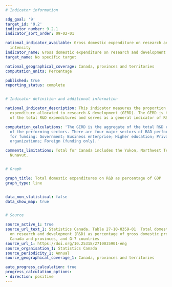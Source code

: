 ```yaml
---
# Indicator information

sdg_goal: '9'
target_id: '9.2'
indicator_number: 9.2.1
indicator_sort_order: 09-02-01

national_indicator_available: Gross domestic expenditure on research and development
  intensity
indicator_name: Gross domestic expenditure on research and development intensity
target_name: No specific target

national_geographical_coverage: Canada, provinces and territories
computation_units: Percentage

published: true
reporting_status: complete


# Indicator definition and additional information

national_indicator_description: This indicator measures the proportion of gross domestic
  expenditure allocated to research & development (GERD). The GERD is the aggregate
  of the total R&D expenditures and serves as a general indicator of R&D activity.

computation_calculations: 'The GERD is the aggregate of the total R&D expenditures
  of the performing sectors. There are four major sectors of R&D performance and five
  for funding: Government; Business enterprise; Higher education; Private non-profit
  organizations; Foreign (funding only).'

comments_limitations: Total for Canada includes the Yukon, Northwest Territories and
  Nunavut.


# Graph

graph_title: Total domestic expenditures on R&D as percentage of GDP
graph_type: line


data_non_statistical: false
data_show_map: true


# Source

source_active_1: true
source_url_text_1: Statistics Canada. Table 27-10-0359-01  Total domestic expenditures
  on research and development (R&D) as percentage of gross domestic product (GDP),
  Canada and provinces, and G-7 countries
source_url_1: https://doi.org/10.25318/2710035901-eng
source_organisation_1: Statistics Canada
source_periodicity_1: Annual
source_geographical_coverage_1: Canada, provinces and territories

auto_progress_calculation: true
progress_calculation_options:
- direction: positive
---
```

